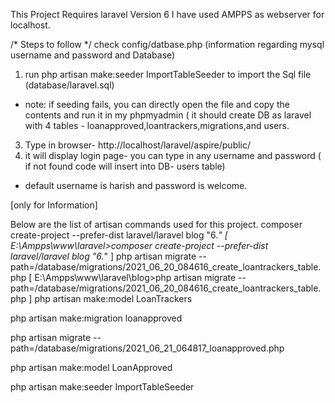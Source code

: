 This Project Requires laravel Version 6
I have used AMPPS as webserver for localhost.


/* Steps to follow */
check config/datbase.php (information regarding mysql username and password and Database)

1) run php artisan make:seeder ImportTableSeeder to import the Sql file (database/laravel.sql)
 * note: if seeding fails, you can directly open the file and copy the contents and run it in my phpmyadmin ( it should create DB as laravel with 
  4 tables - loanapproved,loantrackers,migrations,and users.
 
3) Type in browser- http://localhost/laravel/aspire/public/
4) it will display login page- you can type in any username and password ( if not found code will insert into DB- users table)
* default username is harish and password is welcome.

[only for Information]

Below are the list of artisan commands used for this project.
composer create-project --prefer-dist laravel/laravel blog "6.*"
[
E:\Ampps\www\laravel>composer create-project --prefer-dist laravel/laravel blog "6.*"
]
php artisan migrate --path=/database/migrations/2021_06_20_084616_create_loantrackers_table.php
[ E:\Ampps\www\laravel\blog>php artisan migrate --path=/database/migrations/2021_06_20_084616_create_loantrackers_table.php
]
php artisan make:model LoanTrackers

php artisan make:migration loanapproved

php artisan migrate --path=/database/migrations/2021_06_21_064817_loanapproved.php

php artisan make:model LoanApproved

php artisan make:seeder ImportTableSeeder




